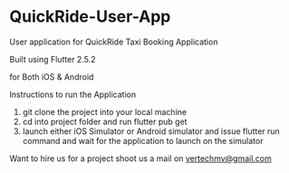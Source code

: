 # QuickRide-User-App
User application for QuickRide Taxi Booking Application

Built using Flutter 2.5.2

for Both iOS & Android

Instructions to run the Application

1. git clone the project into your local machine
2. cd into project folder and run flutter pub get
3. launch either iOS Simulator or Android simulator and issue flutter run command and wait for the application to launch on the simulator


Want to hire us for a project shoot us a mail on vertechmv@gmail.com
